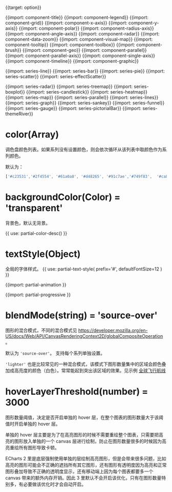 {{target: option}}

{{import: component-title}}
{{import: component-legend}}
{{import: component-grid}}
{{import: component-x-axis}}
{{import: component-y-axis}}
{{import: component-polar}}
{{import: component-radius-axis}}
{{import: component-angle-axis}}
{{import: component-radar}}
{{import: component-data-zoom}}
{{import: component-visual-map}}
{{import: component-tooltip}}
{{import: component-toolbox}}
{{import: component-brush}}
{{import: component-geo}}
{{import: component-parallel}}
{{import: component-parallel-axis}}
{{import: component-single-axis}}
{{import: component-timeline}}
{{import: component-graphic}}


{{import: series-line}}
{{import: series-bar}}
{{import: series-pie}}
{{import: series-scatter}}
{{import: series-effectScatter}}

{{import: series-radar}}
{{import: series-treemap}}
{{import: series-boxplot}}
{{import: series-candlestick}}
{{import: series-heatmap}}
{{import: series-map}}
{{import: series-parallel}}
{{import: series-lines}}
{{import: series-graph}}
{{import: series-sankey}}
{{import: series-funnel}}
{{import: series-gauge}}
{{import: series-pictorialBar}}
{{import: series-themeRiver}}

# color(Array)

调色盘颜色列表。如果系列没有设置颜色，则会依次循环从该列表中取颜色作为系列颜色。

默认为：
```js
['#c23531','#2f4554', '#61a0a8', '#d48265', '#91c7ae','#749f83',  '#ca8622', '#bda29a','#6e7074', '#546570', '#c4ccd3']
```

# backgroundColor(Color) = 'transparent'
背景色，默认无背景。

{{ use: partial-color-desc() }}


# textStyle(Object)
全局的字体样式。
{{ use: partial-text-style(
    prefix='#',
    defaultFontSize=12
) }}

{{import: partial-animation }}

{{import: partial-progressive }}


# blendMode(string) = 'source-over'

图形的混合模式，不同的混合模式见 https://developer.mozilla.org/en-US/docs/Web/API/CanvasRenderingContext2D/globalCompositeOperation 。

默认为 `'source-over'`。 支持每个系列单独设置。

`'lighter'` 也是比较常见的一种混合模式，该模式下图形数量集中的区域会颜色叠加成高亮度的颜色（白色）。常常能起到突出该区域的效果。见示例 [全球飞行航线](${galleryEditorPath}lines-airline)

# hoverLayerThreshold(number) = 3000

图形数量阈值，决定是否开启单独的 hover 层，在整个图表的图形数量大于该阈值时开启单独的 hover 层。

单独的 hover 层主要是为了在高亮图形的时候不需要重绘整个图表，只需要把高亮的图形放入单独的一个 canvas 层进行绘制，防止在图形数量很多的时候因为高亮重绘所有图形导致卡顿。

ECharts 2 里是底层强制使用单独的层绘制高亮图形，但是会带来很多问题，比如高亮的图形可能会不正确的遮挡所有其它图形，还有图形有透明度因为高亮和正常图形叠加导致不正确的透明度显示，还有移动端上因为每个图表都要多一个 canvas 带来的额外内存开销。因此 3 里默认不会开启该优化，只有在图形数量特别多，有必要做该优化时才会自动开启。


